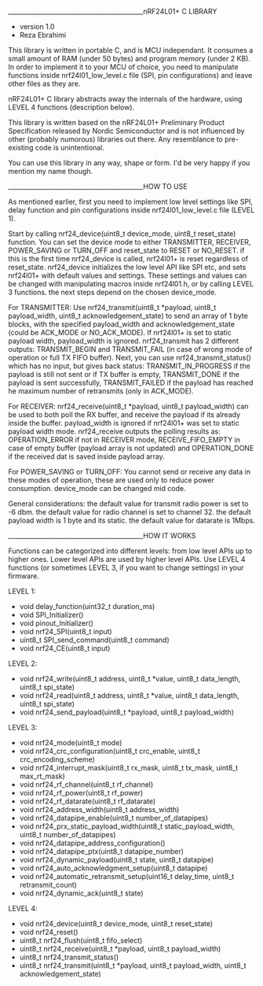___________________________________________nRF24L01+ C LIBRARY
* version 1.0
* Reza Ebrahimi

This library is written in portable C, and is MCU independant. It consumes a small amount of RAM (under 50 bytes) and program memory (under 2 KB). In order to implement it to your MCU of choice, you need to manipulate functions inside nrf24l01_low_level.c file (SPI, pin configurations) and leave other files as they are.

nRF24L01+ C library abstracts away the internals of the hardware, using LEVEL 4 functions (description below).

This library is written based on the nRF24L01+ Preliminary Product Specification released by Nordic Semiconductor and is not influenced by other (probably numorous) libraries out there. Any resemblance to pre-existing code is unintentional.

You can use this library in any way, shape or form. I'd be very happy if you mention my name though.

___________________________________________HOW TO USE

As mentioned earlier, first you need to implement low level settings like SPI, delay function and pin configurations inside nrf24l01_low_level.c file (LEVEL 1).

Start by calling nrf24_device(uint8_t device_mode, uint8_t reset_state) function. You can set the device mode to either TRANSMITTER, RECEIVER, POWER_SAVING or TURN_OFF and reset_state to RESET or NO_RESET. if this is the first time nrf24_device is called, nrf24l01+ is reset regardless of reset_state. nrf24_device initializes the low level API like SPI etc, and sets nrf24l01+ with default values and settings. These settings and values can be changed with manipulating macros inside nrf24l01.h, or by calling LEVEL 3 functions. the next steps depend on the chosen device_mode.

For TRANSMITTER:
Use nrf24_transmit(uint8_t *payload, uint8_t payload_width, uint8_t acknowledgement_state) to send an array of 1 byte blocks, with the specified payload_width and acknowledgement_state (could be ACK_MODE or NO_ACK_MODE). If nrf24l01+ is set to static payload width, payload_width is ignored. nrf24_transmit has 2 different outputs: TRANSMIT_BEGIN and TRANSMIT_FAIL (in case of wrong mode of operation or full TX FIFO buffer). Next, you can use nrf24_transmit_status() which has no input, but gives back status: TRANSMIT_IN_PROGRESS if the payload is still not sent or if TX buffer is empty, TRANSMIT_DONE if the payload is sent successfully, TRANSMIT_FAILED if the payload has reached he maximum number of retransmits (only in ACK_MODE).

For RECEIVER:
nrf24_receive(uint8_t *payload, uint8_t payload_width) can be used to both poll the RX buffer, and receive the payload if its already inside the buffer. payload_width is ignored if nrf24l01+ was set to static payload width mode. nrf24_receive outputs the polling results as: OPERATION_ERROR if not in RECEIVER mode, RECEIVE_FIFO_EMPTY in case of empty buffer (payload array is not updated) and OPERATION_DONE if the received dat is saved inside payload array.

For POWER_SAVING or TURN_OFF:
You cannot send or receive any data in these modes of operation, these are used only to reduce power consumption. device_mode can be changed mid code.

General considerations:
the default value for transmit radio power is set to -6 dbm.
the default value for radio channel is set to channel 32.
the default payload width is 1 byte and its static.
the default value for datarate is 1Mbps.

___________________________________________HOW IT WORKS

Functions can be categorized into different levels: from low level APIs up to higher ones.
Lower level APIs are used by higher level APIs. Use LEVEL 4 functions (or sometimes LEVEL 3, 
if you want to change settings) in your firmware.

LEVEL 1:
 *  void delay_function(uint32_t duration_ms)
 *  void SPI_Initializer()
 *  void pinout_Initializer()
 *  void nrf24_SPI(uint8_t input)
 *  uint8_t SPI_send_command(uint8_t command)
 *  void nrf24_CE(uint8_t input)
 
LEVEL 2:
 *  void nrf24_write(uint8_t address, uint8_t *value, uint8_t data_length, uint8_t spi_state)
 *  void nrf24_read(uint8_t address, uint8_t *value, uint8_t data_length, uint8_t spi_state)
 *  void nrf24_send_payload(uint8_t *payload, uint8_t payload_width)
 
LEVEL 3:
 *  void nrf24_mode(uint8_t mode)
 *  void nrf24_crc_configuration(uint8_t crc_enable, uint8_t crc_encoding_scheme)
 *  void nrf24_interrupt_mask(uint8_t rx_mask, uint8_t tx_mask, uint8_t max_rt_mask)
 *  void nrf24_rf_channel(uint8_t rf_channel)
 *  void nrf24_rf_power(uint8_t rf_power)
 *  void nrf24_rf_datarate(uint8_t rf_datarate)
 *  void nrf24_address_width(uint8_t address_width)
 *  void nrf24_datapipe_enable(uint8_t number_of_datapipes)
 *  void nrf24_prx_static_payload_width(uint8_t static_payload_width, uint8_t number_of_datapipes)
 *  void nrf24_datapipe_address_configuration()
 *  void nrf24_datapipe_ptx(uint8_t datapipe_number)
 *  void nrf24_dynamic_payload(uint8_t state, uint8_t datapipe)
 *  void nrf24_auto_acknowledgment_setup(uint8_t datapipe)
 *  void nrf24_automatic_retransmit_setup(uint16_t delay_time, uint8_t retransmit_count)
 *  void nrf24_dynamic_ack(uint8_t state)
  
LEVEL 4:
 *  void nrf24_device(uint8_t device_mode, uint8_t reset_state)
 *  void nrf24_reset()
 *  uint8_t nrf24_flush(uint8_t fifo_select)
 *  uint8_t nrf24_receive(uint8_t *payload, uint8_t payload_width)
 *  uint8_t nrf24_transmit_status()
 *  uint8_t nrf24_transmit(uint8_t *payload, uint8_t payload_width, uint8_t acknowledgement_state)

